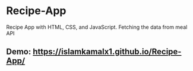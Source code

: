 # Recipe-App
Recipe App with HTML, CSS, and JavaScript. Fetching the data from meal API

## Demo: https://islamkamalx1.github.io/Recipe-App/
